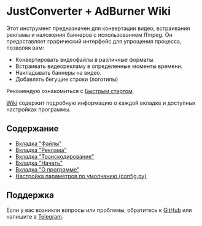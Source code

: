 # JustConverter + AdBurner Wiki

Этот инструмент предназначен для конвертации видео, встраивания рекламы и наложения баннеров с использованием ffmpeg. Он предоставляет графический интерфейс для упрощения процесса, позволяя вам:

*   Конвертировать видеофайлы в различные форматы.
*   Встраивать видеорекламу в определенные моменты времени.
*   Накладывать баннеры на видео.
*   Добавлять бегущие строки (логотипы)

Рекомендую ознакомиться с [Быстрым стартом](https://github.com/DIMNISSV/JustConverter/wiki/Quick-Start).

[Wiki](https://github.com/DIMNISSV/JustConverter/wiki) содержит подробную информацию о каждой вкладке и доступных настройках программы.

## Содержание

*   [Вкладка "Файлы"](https://github.com/DIMNISSV/JustConverter/wiki/Files)
*   [Вкладка "Реклама"](https://github.com/DIMNISSV/JustConverter/wiki/Advertisement)
*   [Вкладка "Транскодирование"](https://github.com/DIMNISSV/JustConverter/wiki/Transcoding)
*   [Вкладка "Начать"](https://github.com/DIMNISSV/JustConverter/wiki/Start)
*   [Вкладка "О программе"](https://github.com/DIMNISSV/JustConverter/wiki/About)
*   [Настройка параметров по умолчанию (config.py)](https://github.com/DIMNISSV/JustConverter/wiki/Config)

## Поддержка

Если у вас возникли вопросы или проблемы, обратитесь к [GitHub](https://github.com/DIMNISSV/JustConverter) или напишите в [Telegram](https://t.me/dimnissv).
